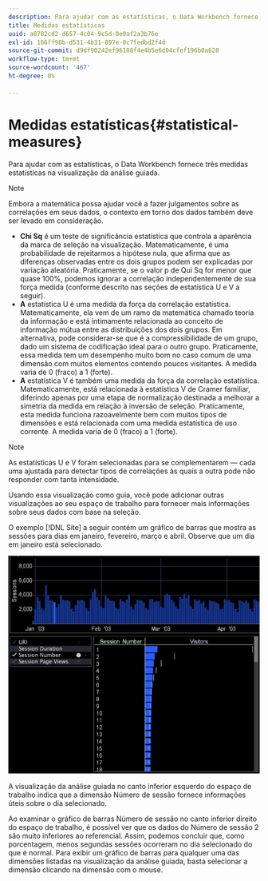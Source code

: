 ```yaml
---
description: Para ajudar com as estatísticas, o Data Workbench fornece três medidas estatísticas na visualização da análise guiada.
title: Medidas estatísticas
uuid: a8782cd2-d657-4c04-9c5d-8e0af2a3b76e
exl-id: 166ff98b-d531-4b31-897e-0c7fedbd2f4d
source-git-commit: d9df90242ef96188f4e4b5e6d04cfef196b0a628
workflow-type: tm+mt
source-wordcount: '467'
ht-degree: 0%

---
```


# Medidas estatísticas{#statistical-measures}

Para ajudar com as estatísticas, o Data Workbench fornece três medidas estatísticas na visualização da análise guiada.

>[!NOTE]
>
>Embora a matemática possa ajudar você a fazer julgamentos sobre as correlações em seus dados, o contexto em torno dos dados também deve ser levado em consideração.

* **Chi Sq** é um teste de significância estatística que controla a aparência da marca de seleção na visualização. Matematicamente, é uma probabilidade de rejeitarmos a hipótese nula, que afirma que as diferenças observadas entre os dois grupos podem ser explicadas por variação aleatória. Praticamente, se o valor p de Qui Sq for menor que quase 100%, podemos ignorar a correlação independentemente de sua força medida (conforme descrito nas seções de estatística U e V a seguir).
* **A** estatística U é uma medida da força da correlação estatística. Matematicamente, ela vem de um ramo da matemática chamado teoria da informação e está intimamente relacionada ao conceito de informação mútua entre as distribuições dos dois grupos. Em alternativa, pode considerar-se que é a compressibilidade de um grupo, dado um sistema de codificação ideal para o outro grupo. Praticamente, essa medida tem um desempenho muito bom no caso comum de uma dimensão com muitos elementos contendo poucos visitantes. A medida varia de 0 (fraco) a 1 (forte).
* **A** estatística V é também uma medida da força da correlação estatística. Matematicamente, está relacionada à estatística V de Cramer familiar, diferindo apenas por uma etapa de normalização destinada a melhorar a simetria da medida em relação à inversão de seleção. Praticamente, esta medida funciona razoavelmente bem com muitos tipos de dimensões e está relacionada com uma medida estatística de uso corrente. A medida varia de 0 (fraco) a 1 (forte).

>[!NOTE]
>
>As estatísticas U e V foram selecionadas para se complementarem — cada uma ajustada para detectar tipos de correlações às quais a outra pode não responder com tanta intensidade.

Usando essa visualização como guia, você pode adicionar outras visualizações ao seu espaço de trabalho para fornecer mais informações sobre seus dados com base na seleção.

O exemplo [!DNL Site] a seguir contém um gráfico de barras que mostra as sessões para dias em janeiro, fevereiro, março e abril. Observe que um dia em janeiro está selecionado.

![](assets/vis_GuidedAnalysis_withVis.png)

A visualização da análise guiada no canto inferior esquerdo do espaço de trabalho indica que a dimensão Número de sessão fornece informações úteis sobre o dia selecionado.

Ao examinar o gráfico de barras Número de sessão no canto inferior direito do espaço de trabalho, é possível ver que os dados do Número de sessão 2 são muito inferiores ao referencial. Assim, podemos concluir que, como porcentagem, menos segundas sessões ocorreram no dia selecionado do que é normal. Para exibir um gráfico de barras para qualquer uma das dimensões listadas na visualização da análise guiada, basta selecionar a dimensão clicando na dimensão com o mouse.
